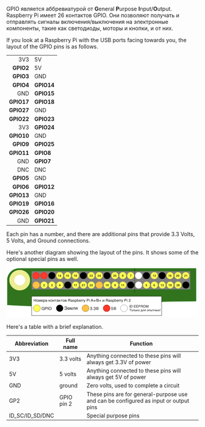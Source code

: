 GPIO является аббревиатурой от **G**eneral **P**urpose **I**nput/**O**utput. Raspberry Pi имеет 26 контактов GPIO. Они позволяют получать и отправлять сигналы включения/выключения на электронные компоненты, такие как светодиоды, моторы и кнопки, и от них.

If you look at a Raspberry Pi with the USB ports facing towards you, the layout of the GPIO pins is as follows.

|            |            |
| ----------:|:---------- |
|        3V3 | 5V         |
|  **GPIO2** | 5V         |
|  **GPIO3** | GND        |
|  **GPIO4** | **GPIO14** |
|        GND | **GPIO15** |
| **GPIO17** | **GPIO18** |
| **GPIO27** | GND        |
| **GPIO22** | **GPIO23** |
|        3V3 | **GPIO24** |
| **GPIO10** | GND        |
|  **GPIO9** | **GPIO25** |
| **GPIO11** | **GPIO8**  |
|        GND | **GPIO7**  |
|        DNC | DNC        |
|  **GPIO5** | GND        |
|  **GPIO6** | **GPIO12** |
| **GPIO13** | GND        |
| **GPIO19** | **GPIO16** |
| **GPIO26** | **GPIO20** |
|        GND | **GPIO21** |

Each pin has a number, and there are additional pins that provide 3.3 Volts, 5 Volts, and Ground connections.

Here's another diagram showing the layout of the pins. It shows some of the optional special pins as well.

![pinout](images/pinout.png)

Here's a table with a brief explanation.

| Abbreviation      | Full name  | Function                                                                             |
| ----------------- | ---------- | ------------------------------------------------------------------------------------ |
| 3V3               | 3.3 volts  | Anything connected to these pins will always get 3.3V of power                       |
| 5V                | 5 volts    | Anything connected to these pins will always get 5V of power                         |
| GND               | ground     | Zero volts, used to complete a circuit                                               |
| GP2               | GPIO pin 2 | These pins are for general-purpose use and can be configured as input or output pins |
| ID_SC/ID_SD/DNC |            | Special purpose pins                                                                 |

